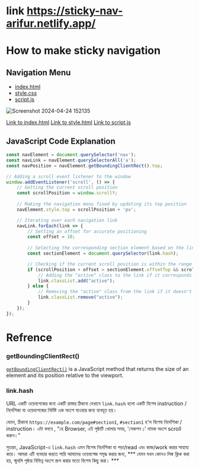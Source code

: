 
# link https://sticky-nav-arifur.netlify.app/


# How to make sticky navigation
## Navigation Menu

- [index.html](index.html)
- [style.css](style.css)
- [script.js](script.js)

![Screenshot 2024-04-24 152135](https://github.com/Arifurrex/javascript-simple-project-2024/assets/48369328/f5298f07-f186-442a-bdaf-bac360642c0b)

[Link to index.html](index.html)
[Link to style.html](style.css)
[Link to script.js](script.js)

## JavaScript Code Explanation

```javascript
const navElement = document.querySelector('nav');
const navLink = navElement.querySelectorAll('a');
const navPosition = navElement.getBoundingClientRect().top;

// Adding a scroll event listener to the window
window.addEventListener('scroll', () => {
    // Getting the current scroll position
    const scrollPosition = window.scrollY;
    
    // Making the navigation menu fixed by updating its top position
    navElement.style.top = scrollPosition + 'px';

    // Iterating over each navigation link
    navLink.forEach(link => {
        // Setting an offset for accurate positioning
        const offset = 10;
        
        // Selecting the corresponding section element based on the link's hash value
        const sectionElement = document.querySelector(link.hash);

        // Checking if the current scroll position is within the range of each section
        if (scrollPosition + offset > sectionElement.offsetTop && scrollPosition + offset < sectionElement.offsetTop + sectionElement.offsetHeight) {
            // Adding the "active" class to the link if it corresponds to the currently viewed section
            link.classList.add("active");
        } else {
            // Removing the "active" class from the link if it doesn't correspond to the currently viewed section
            link.classList.remove("active");
        }
    });
});
```

# Refrence 

### getBoundingClientRect()
[`getBoundingClientRect()`](https://developer.mozilla.org/en-US/docs/Web/API/Element/getBoundingClientRect) is a JavaScript method that returns the size of an element and its position relative to the viewport.

### link.hash
URL একটি ওয়েবপেজের জন্য একটি রাস্তার ঠিকানা যেখানে `link.hash` হলো একটি বিশেষ instruction / নির্দেশিকা যা ওয়েবপেজের নির্দিষ্ট এক অংশে যাওয়ার জন্য ব্যবহৃত হয়। 

যেমন, ঠিকানা `https://example.com/page#section1`, `#section1` হ'ল বিশেষ নির্দেশিকা / instruction। এটা বলবে , "হে Browser, এই পৃষ্ঠাটি খোলার সময়, 'সেকশন ১' নামক অংশে scroll করুন।" 

সুতরাং, JavaScript-এ `link.hash` এমন বিশেষ নির্দেশিকা যা পড়া/read  এবং কাজ/work  করার সাহায্য করে। আমরা এটি ব্যবহার করতে পারি আমাদের ওয়েবপেজ সমৃদ্ধ করার জন্য, *** যেমন যখন কোনও লিঙ্ক ক্লিক করা হয়, স্মুথলি পৃষ্ঠার বিভিন্ন অংশে স্ক্রল করার মতো বিশেষ কিছু করা। ***
